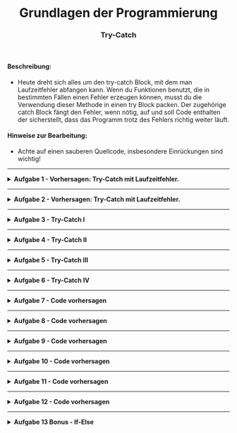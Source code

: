 
<h1 align="center">Grundlagen der Programmierung</h1>
<h3 align="center">Try-Catch</h3>
<br>


#### Beschreibung:

- Heute dreht sich alles um den try-catch Block, mit dem man Laufzeitfehler abfangen kann. Wenn du Funktionen benutzt, die in bestimmten Fällen einen Fehler erzeugen können, musst du die Verwendung dieser Methode in einen try Block packen. Der zugehörige catch Block fängt den Fehler, wenn nötig, auf und soll Code enthalten der sicherstellt, dass das Programm trotz des Fehlers richtig weiter läuft.


#### Hinweise zur Bearbeitung:

- Achte auf einen sauberen Quellcode, insbesondere Einrückungen sind wichtig!


---

<details>
<summary> <b> Aufgabe 1 - Vorhersagen: Try-Catch mit Laufzeitfehler. </b> </summary>

In dieser Aufgabe bekommst du Code gegeben, in dem ein try-catch Block verwendet wird. Es geht dabei um die Buchung von Sitzplätzen in einem Flugzeug.

Schau dir den Codeausschnitt an.
- Was wird hier ausgegeben?

Notiere dir deine Antwort. (z.B. in einem Kommentar)  
Führe dann den Code aus.
- Wird das ausgegeben, was du dir notiert hast?

```
var availableSeats = 6

fun main() {
    try {
        reserveSeats(8)
    } catch (e: Exception) {
        println("Es sind leider nicht mehr genug Sitzplätze verfügbar.")
    }
}

fun reserveSeats(numberOfSeats: Int) {
    println("Es wird überprüft, ob noch " + numberOfSeats + " Sitzeplätze verfügbar sind...")
    if (numberOfSeats > availableSeats) {
        throw Exception("not enough available seats left")
    } else {
        availableSeats = availableSeats - numberOfSeats
        println("Die Sitzplätze wurden erfolgreich gebucht!")
    }
}
```

Hinweis: Eine Variable muss nicht zwingend innerhalb einer Funktion angelegt werden, 
sie kann auch außerhalb angelegt werden. 

**Modul für die Aufgabe:** *Aufgabe1*  
**Datei für die Aufgabe:** *1_TextAbgabe.kt*

</details>

---

<details>
<summary> <b> Aufgabe 2 - Vorhersagen: Try-Catch mit Laufzeitfehler. </b> </summary>



In dieser Aufgabe bekommst du Code gegeben, in dem ein try-catch Block verwendet wird.
Hier geht es um das Bestellen von Schuhen und was passiert, wenn keine Schuhe mehr da sind.

Schau dir den Codeausschnitt an.
- Was wird hier ausgegeben?

Notiere dir deine Antwort. (z.B. in einem Kommentar)  
Führe dann den Code aus.
- Wird das ausgegeben, was du dir notiert hast?

```
var numberOfShoes = 0

fun main() {
    try {
        orderShoes()
    } catch (e: Exception) {
        println("Diese Schuhe sind leider ausverkauft")
    }
}

fun orderShoes() {
    println("Es wird überprüft ob die Schuhe noch vorrätig sind...")
    if (numberOfShoes > 0) {
        println("Die Schuhe wurden bestellt")
        numberOfShoes = numberOfShoes - 1
    } else {
        throw Exception("no shoes available")
    }
}
```

**Modul für die Aufgabe:** *Aufgabe2*  
**Datei für die Aufgabe:** *2_TextAbgabe.kt*

</details>

---

<details>
<summary> <b> Aufgabe 3 - Try-Catch I</b> </summary>



In dieser Aufgabe ist eine Funktion mit dem Namen buyItem() gegeben, mit der ein Kunde ein Produkt kaufen kann. 
Diese erzeugt einen Fehler, falls das Produkt nicht mehr vorhanden ist.  
In diesem Beispiel erzeugt die Funktion immer einen Laufzeitfehler.   
In der main()-Funktion wird die Funktion buyItem() aufgerufen und es entsteht ein Laufzeitfehler.  

Deine Aufgabe ist es den erzeugten Laufzeitfehler aufzufangen, indem du den Funktionsaufruf buyItem() in einen Try-Block packst.  
Erstelle dazu einen Catch-Block mit dem Parameter “e: Exception”. Im Catch-Block soll jetzt mit der println()-Funktion der Text “Ein Fehler ist aufgetreten: “ ausgegeben werden.  
Darauffolgend soll auch der Fehler "e" über die println()-Funktion ausgegeben. Am Ende soll eine eigene Fehlermeldung “Dieses Produkt ist leider nicht mehr verfügbar.” über die println()-Funktion ausgegeben werden.

Das Programm soll also beim Ausführen den erzeugten Fehler richtig behandeln und den gewünschten Text ausgeben.

**Modul für die Aufgabe:** *Aufgabe3*  
**Datei für die Aufgabe:** *1_TryCatch.kt*

</details>

---

<details>
<summary> <b> Aufgabe 4 - Try-Catch II</b> </summary>

In dieser Aufgabe ist eine Liste "numbers" mit 4 Elementen vorgegeben. 
Darunter versuchen wir der Variable "number" das 10. Element aus der Liste zu geben.
Das geht nicht, da wir in der Liste nur 4 Elemente haben.
Das heißt, es wird ein Laufzeitfehler erzeugt.

Deine Aufgabe ist es nicht den Fehler zu beheben, sondern nur ihn aufzufangen. 
Schreibe einen Try-Catch-Block, der diesen Fehler auffängt. 
Dabei soll eine Fehlermeldung (denk dir eine Fehlermeldung aus) mit der println()-Funktion in der Konsole ausgegeben werden 
und der Wert der Variable “number” soll auf -1 gesetzt werden.

**Modul für die Aufgabe:** *Aufgabe4*  
**Datei für die Aufgabe:** *2_TryCatch.kt*

</details>

---
<details>
<summary> <b> Aufgabe 5 - Try-Catch III</b> </summary>

In dieser Aufgabe ist die Funktion divideByZero() mit einer Zahl "number" als Parameter gegeben.
Die Funktion teilt die Zahl durch 0. 
In der Mathematik können wir aber keine Zahl durch 0 teilen, deswegen erzeugt die Funktion 
einen Laufzeitfehler.

Deine Aufgabe ist es, die Funktion divideByZero() in der main()-Funktion aufzurufen 
und den erzeugten Laufzeitfehler mit einem Try-Catch-Block abzufangen.

**Modul für die Aufgabe:** *Aufgabe5*  
**Datei für die Aufgabe:** *3_TryCatch.kt*

</details>

---

<details>
<summary> <b> Aufgabe 6 - Try-Catch IV</b> </summary>

Wir wollen einen Türsteher simulieren, der unter 18-Jährige nicht in einen Club lässt.

Befolge dazu folgende Schritte:

1. Das Alter einer Person wird über die Konsole mit der readln()-Funktion eingelesen.  
Die Eingabe wird in der Variable alterInput gespeichert.
2. Dann wird ein Try-Catch-Block erstellt, indem wir die Eingabe versuchen 
zu einem Integer zu konvertieren. Hier kann ein Laufzeitfehler erzeugt werden.  
Schreibe dazu im Try-Block folgende Zeile: `var alter: Int = alterInput.toInt()`
3. Im Catch-Block geben wir eine geeignete Fehlermeldung aus, wenn ein Laufzeitfehler entsteht.
4. Im Try-Block geben wir: "Willkommen, hier ist dein Bier, let's party!" in der Konsole aus,
wenn das Alter größer oder gleich 18 ist.   
Ansonsten geben wir: "Sorry, kein Einlass zur Party. Ist ab 18." in der Konsole aus.


Probier dann dein Programm aus.   
Lass es ein paar mal laufen und gib dann über die
Konsole verschiedene Alter ein.  
Macht der Türsteher seinen Job?  
Was passiert, wenn du keine Zahl, sondern Buchstaben in der Konsole eingibst?

**Modul für die Aufgabe:** *Aufgabe6*  
**Datei für die Aufgabe:** *4_TryCatch.kt*


</details>

---
<details>
<summary><b>Aufgabe 7 - Code vorhersagen </b></summary>

Guckt euch den gegebenen Code an und beschreibt was in der Konsole ausgegeben wird.

````
fun main() {ㅤ
    val sunnyDay: Boolean = true
    val rainy: Boolean = falseㅤ
    if (sunnyDay ) {ㅤㅤㅤㅤㅤㅤ
        if (!rainy) {ㅤ
            println("Heute fahre ich zum See")
        }ㅤ
    }else {ㅤ
        println("Heute bleibe ich zu Hause")
    }ㅤ
}ㅤ
ㅤ
````


**Datei für die Aufgabe:** *Grundlagen_TA_TryCatch → Aufgabe7.kt*

</details>

---

<details>
<summary><b>Aufgabe 8 - Code vorhersagen </b></summary>

Guckt euch den gegebenen Code an und beschreibt was in der Konsole ausgegeben wird.

````
fun main() {ㅤㅤ
    val uhrzeit: Int = 7ㅤㅤ
    val arbeitstag: Boolean = trueㅤㅤ
    val regen: Boolean = falseㅤㅤ
    if (uhrzeit>=6) {ㅤㅤ
        println("Der Wecker klingelt")ㅤㅤ
        if (!arbeitstag) {ㅤㅤ
            println("Ich bleibe einfach liegen")ㅤㅤ
        }else {ㅤㅤ
            println("Ich mache mich für den Tag bereit")ㅤㅤ
            if (regen) {ㅤㅤ
                println("Ich fahre mit dem Auto")ㅤㅤ
            }else {ㅤㅤ
                println("Heute nehme ich das Fahrrad")
            }ㅤㅤ
        }ㅤㅤ
    }ㅤㅤ
}
````


**Datei für die Aufgabe:** *Grundlagen_TA_TryCatch → Aufgabe8.kt*

</details>

---


<details>
<summary><b>Aufgabe 9 - Code vorhersagen </b></summary>

Guckt euch den gegebenen Code an und beschreibt was in der Konsole ausgegeben wird.

````
fun main() {ㅤㅤ
    val tiere: List<String> = listOf("Katze", "Giraffe", "Orca", "Bär" )ㅤㅤ
    when(tiere[2]) {ㅤㅤ
        "Katze" -> println("Löwe wird mit ${"Löwe".length} Buchstaben geschrieben")ㅤㅤ
        "Giraffe" -> println("Giraffe wird mit ${"Giraffe".length} Buchstaben geschrieben")ㅤㅤ
        "Orca" -> println("Orca wird mit ${"Orca".length} Buchstaben geschrieben")ㅤㅤ
        "Bär" -> println("Bär wird mit ${"Bär".length} Buchstaben geschrieben")ㅤㅤ

    }
}
````


**Datei für die Aufgabe:** *Grundlagen_TA_TryCatch → Aufgabe9.kt*

</details>

---

<details>
<summary><b>Aufgabe 10 - Code vorhersagen </b></summary>

Guckt euch den gegebenen Code an und beschreibt was in der Konsole ausgegeben wird.

````
fun main() {ㅤㅤ
    elementInListe("The Wire")ㅤㅤ
    elementInListe("Breaking Bad")ㅤㅤ
    elementInListe("The Office")ㅤㅤ
}

fun elementInListe(element: String) {ㅤㅤ
    val serien: List<String> = listOf("Game of Thrones", "How i Met your Mother", "Breaking Bad", "Stranger Things")ㅤㅤ
    val serieInListe = serien.contains(element)ㅤㅤ
    if(serieInListe) {ㅤㅤ
        println("Die Serie $element befindet sich in der Liste")
    }else{ㅤㅤ
        println("Die Serie $element befindet sich nicht in der Liste")
    }ㅤㅤ
}
````


**Datei für die Aufgabe:** *Grundlagen_TA_TryCatch → Aufgabe10.kt*

</details>

---

<details>
<summary><b>Aufgabe 11 - Code vorhersagen </b></summary>

Guckt euch den gegebenen Code an und beschreibt was in der Konsole ausgegeben wird.

````
fun main() {

    //Kunde 1
    val kunde1Name = "Bruce"ㅤㅤ
    val kunde1Preis = 346ㅤㅤ
    gutscheinBekommen(kunde1Preis, kunde1Name)
ㅤㅤㅤㅤㅤㅤㅤㅤㅤㅤ
    //Kunde2ㅤㅤ
    val kunde2Name = "Tony"ㅤㅤ
    val kunde2Preis = 42ㅤㅤ
    gutscheinBekommen(kunde2Preis, kunde2Name)ㅤㅤ
    
    //Kunde3
    val kunde3Name = "Wanda"ㅤㅤ
    val kunde3Preis = 188ㅤㅤ
    gutscheinBekommen(kunde3Preis, kunde3Name)ㅤㅤ
    
}

fun gutscheinBekommen(preis: Int, name: String) {

    if (preis > 200) {ㅤㅤ
        println("$name bekommt einen Gutschein im Wert von 20€")
    }else if (preis > 100) {ㅤㅤ
        println("$name bekommt einen Gutschein im Wert von 10€")
    }else if (preis > 50) {ㅤㅤ
        println("$name bekommt einen Gutschein im Wert von 5€")
    }else{ㅤㅤ
        println("$name bekommt keinen Gutschein")
    }ㅤㅤ
}
````


**Datei für die Aufgabe:** *Grundlagen_TA_TryCatch → Aufgabe11.kt*

</details>

---

<details>
<summary><b>Aufgabe 12 - Code vorhersagen </b></summary>

In dem gegebenen Code soll eine Ampelschaltung simuliert werden. Die Logik für die Schaltung liegt in der Funktion ampel(), die in der main()-Funktion nur aufgerufen wird. Guckt euch den gegebenen Code an und beschreibt was in der Konsole ausgegeben wird.


````
fun main () {ㅤㅤ
   var ampelPhase = "Grün"ㅤㅤ
    ampelPhase = ampel(ampelPhase)ㅤㅤ
    ampelPhase = ampel(ampelPhase)ㅤㅤ
    ampel(ampelPhase)ㅤㅤ


}

fun ampel(phase: String): String {ㅤㅤ
    var neuePhase: String = phase
    when(phase) {ㅤㅤ
        "Grün" -> {ㅤㅤ
            println("Die Ampel leuchtet grün, also dürfen die Autos jetzt fahren")ㅤㅤ
            neuePhase = "Gelb"ㅤㅤ
        }
        "Gelb" -> {ㅤㅤ
            println("Die Ampel leuchtet gelb, also müssen die Autos sich zum Anhalten bereit machen")
            neuePhase = "Rot"
        }
        "Rot" -> {
            println("Die Ampel leuchtet rot, also müssen die Autos warten")
            neuePhase = "Grün"
        }
    }ㅤㅤㅤㅤㅤㅤ
    return neuePhase
}
````


**Datei für die Aufgabe:** *Grundlagen_TA_TryCatch → Aufgabe12.kt*

</details>

---

<details>
<summary><b>Aufgabe 13 Bonus - If-Else </b></summary>

Schreibe jetzt ein kleines Programm, dass ein simples Würfelspiel darstellen soll. Es sollen zwei Würfel geworfen werden und die Ergebnisse miteinander verglichen werden. Jeder Würfel gehört zu einem Spieler und je nachdem wer die höhere Zahl geworfen hat soll in der Konsole ein anderer Text ausgegeben werden:

- Spieler1 gewinnt: Spieler1 hat mit *Augenzahl* gegenüber Spieler2 mit *Augenzahl* gewonnen.
- Unentschieden: Beiden Spieler haben eine *Augenzahl* gewürfelt.
- Spieler2 gewinnt: Spieler2 hat mit *Augenzahl* gegenüber Spieler1 mit *Augenzahl* gewonnen.


**Datei für die Aufgabe:** *Grundlagen_TA_TryCatch → Aufgabe12.kt*

</details>

